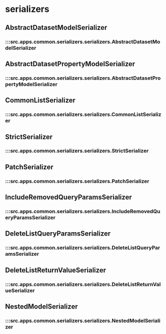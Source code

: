 # serializers

## AbstractDatasetModelSerializer

### :::src.apps.common.serializers.serializers.AbstractDatasetModelSerializer

## AbstractDatasetPropertyModelSerializer

### :::src.apps.common.serializers.serializers.AbstractDatasetPropertyModelSerializer

## CommonListSerializer

### :::src.apps.common.serializers.serializers.CommonListSerializer

## StrictSerializer

### :::src.apps.common.serializers.serializers.StrictSerializer

## PatchSerializer

### :::src.apps.common.serializers.serializers.PatchSerializer

## IncludeRemovedQueryParamsSerializer

### :::src.apps.common.serializers.serializers.IncludeRemovedQueryParamsSerializer

## DeleteListQueryParamsSerializer

### :::src.apps.common.serializers.serializers.DeleteListQueryParamsSerializer

## DeleteListReturnValueSerializer

### :::src.apps.common.serializers.serializers.DeleteListReturnValueSerializer

## NestedModelSerializer

### :::src.apps.common.serializers.serializers.NestedModelSerializer

